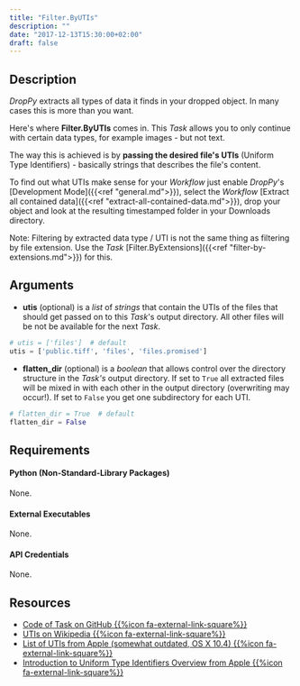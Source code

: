 ```yaml
---
title: "Filter.ByUTIs"
description: ""
date: "2017-12-13T15:30:00+02:00"
draft: false
---
```


## Description

*DropPy* extracts all types of data it finds in your dropped object. In many cases this is more than you want.

Here's where **Filter.ByUTIs** comes in. This *Task* allows you to only continue with certain data types, for example images - but not text.

The way this is achieved is by **passing the desired file's UTIs** (Uniform Type Identifiers) - basically strings that describes the file's content.

To find out what UTIs make sense for your *Workflow* just enable *DropPy*'s [Development Mode]({{<ref "general.md">}}), select the *Workflow* [Extract all contained data]({{<ref "extract-all-contained-data.md">}}), drop your object and look at the resulting timestamped folder in your Downloads directory.

Note: Filtering by extracted data type / UTI is not the same thing as filtering by file extension. Use the *Task* [Filter.ByExtensions]({{<ref "filter-by-extensions.md">}}) for this.

## Arguments

- **utis** (optional) is a *list* of *strings* that contain the UTIs of the files that should get passed on to this *Task*'s output directory. All other files will be not be available for the next *Task*.

```python
# utis = ['files']  # default
utis = ['public.tiff', 'files', 'files.promised']
```

- **flatten_dir** (optional) is a *boolean* that allows control over the directory structure in the *Task's* output directory. If set to `True` all extracted files will be mixed in with each other in the output directory (overwriting may occur!). If set to `False` you get one subdirectory for each UTI.

```python
# flatten_dir = True  # default
flatten_dir = False
```

## Requirements

#### Python (Non-Standard-Library Packages)

None.

#### External Executables

None.

#### API Credentials

None.

## Resources

- <a href="https://github.com/geberl/droppy-workspace/blob/master/Tasks/Filter.ByUTIs/task.py" target="_blank">Code of Task on GitHub {{%icon fa-external-link-square%}}</a>
- <a href="https://en.wikipedia.org/wiki/Uniform_Type_Identifier" target="_blank">UTIs on Wikipedia {{%icon fa-external-link-square%}}</a>
- <a href="https://developer.apple.com/library/content/documentation/Miscellaneous/Reference/UTIRef/Articles/System-DeclaredUniformTypeIdentifiers.html#//apple_ref/doc/uid/TP40009259-SW1" target="_blank">List of UTIs from Apple (somewhat outdated, OS X 10.4) {{%icon fa-external-link-square%}}</a>
- <a href="https://developer.apple.com/library/content/documentation/FileManagement/Conceptual/understanding_utis/understand_utis_intro/understand_utis_intro.html" target="_blank">Introduction to Uniform Type Identifiers Overview from Apple {{%icon fa-external-link-square%}}</a>
